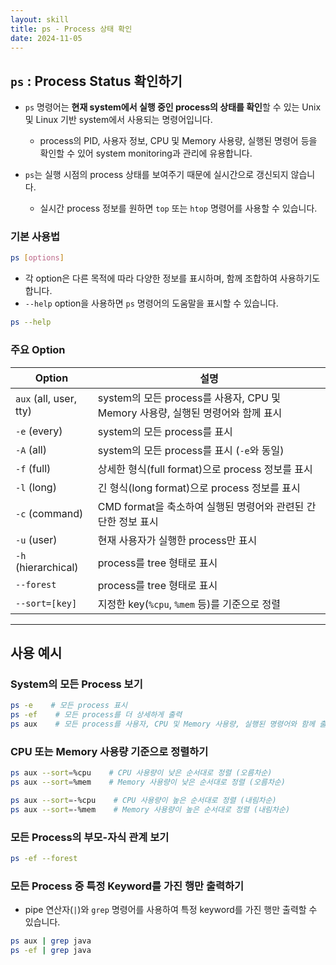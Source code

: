 ```yaml
---
layout: skill
title: ps - Process 상태 확인
date: 2024-11-05
---
```





## `ps` : Process Status 확인하기

- `ps` 명령어는 **현재 system에서 실행 중인 process의 상태를 확인**할 수 있는 Unix 및 Linux 기반 system에서 사용되는 명령어입니다.
    - process의 PID, 사용자 정보, CPU 및 Memory 사용량, 실행된 명령어 등을 확인할 수 있어 system monitoring과 관리에 유용합니다.

- `ps`는 실행 시점의 process 상태를 보여주기 때문에 실시간으로 갱신되지 않습니다.
    - 실시간 process 정보를 원하면 `top` 또는 `htop` 명령어를 사용할 수 있습니다.


### 기본 사용법

```sh
ps [options]
```

- 각 option은 다른 목적에 따라 다양한 정보를 표시하며, 함께 조합하여 사용하기도 합니다.
- `--help` option을 사용하면 `ps` 명령어의 도움말을 표시할 수 있습니다.

```sh
ps --help
```


### 주요 Option

| Option | 설명 |
| --- | --- |
| `aux` (all, user, tty) | system의 모든 process를 사용자, CPU 및 Memory 사용량, 실행된 명령어와 함께 표시 |
| `-e` (every) | system의 모든 process를 표시 |
| `-A` (all) | system의 모든 process를 표시 (`-e`와 동일) |
| `-f` (full) | 상세한 형식(full format)으로 process 정보를 표시 |
| `-l` (long) | 긴 형식(long format)으로 process 정보를 표시 |
| `-c` (command) | CMD format을 축소하여 실행된 명령어와 관련된 간단한 정보 표시 |
| `-u` (user) | 현재 사용자가 실행한 process만 표시 |
| `-h` (hierarchical) | process를 tree 형태로 표시 |
| `--forest` | process를 tree 형태로 표시 |
| `--sort=[key]` | 지정한 key(`%cpu`, `%mem` 등)를 기준으로 정렬 |




---




## 사용 예시


### System의 모든 Process 보기

```sh
ps -e    # 모든 process 표시
ps -ef    # 모든 process를 더 상세하게 출력
ps aux    # 모든 process를 사용자, CPU 및 Memory 사용량, 실행된 명령어와 함께 출력
```


### CPU 또는 Memory 사용량 기준으로 정렬하기

```sh
ps aux --sort=%cpu    # CPU 사용량이 낮은 순서대로 정렬 (오름차순)
ps aux --sort=%mem    # Memory 사용량이 낮은 순서대로 정렬 (오름차순)

ps aux --sort=-%cpu    # CPU 사용량이 높은 순서대로 정렬 (내림차순)
ps aux --sort=-%mem    # Memory 사용량이 높은 순서대로 정렬 (내림차순)
```


### 모든 Process의 부모-자식 관계 보기

```sh
ps -ef --forest
```


### 모든 Process 중 특정 Keyword를 가진 행만 출력하기

- pipe 연산자(`|`)와 `grep` 명령어를 사용하여 특정 keyword를 가진 행만 출력할 수 있습니다.

```sh
ps aux | grep java
ps -ef | grep java
```
